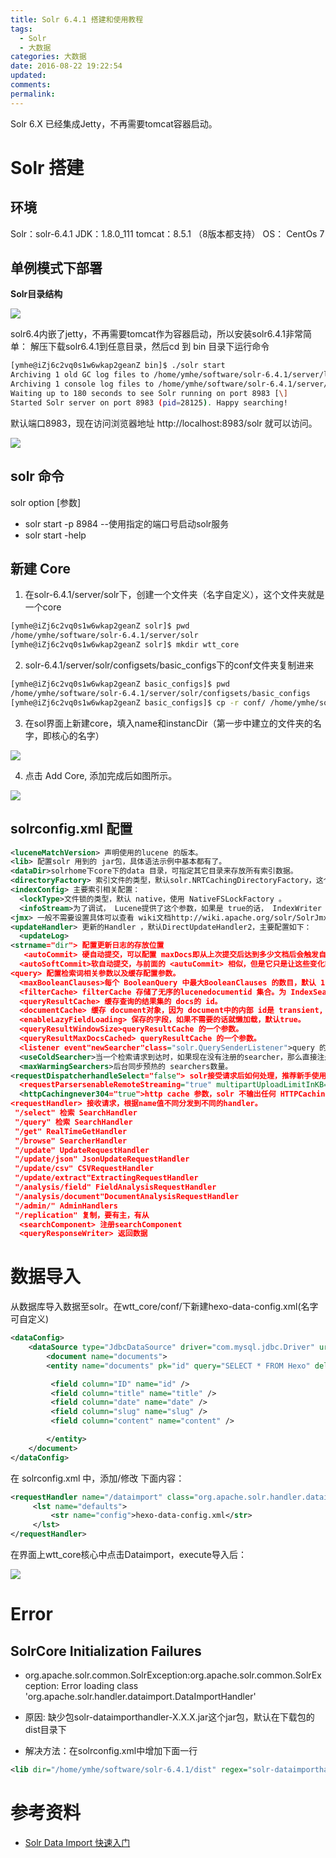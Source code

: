 ```yaml
---
title: Solr 6.4.1 搭建和使用教程
tags:
  - Solr
  - 大数据
categories: 大数据
date: 2016-08-22 19:22:54
updated:
comments:
permalink:
---
```


Solr 6.X 已经集成Jetty，不再需要tomcat容器启动。

<!--more-->

# Solr 搭建

## 环境

Solr：solr-6.4.1
JDK：1.8.0_111
tomcat：8.5.1 （8版本都支持）
OS： CentOs 7


## 单例模式下部署

**Solr目录结构**

![](http://oduq3lfcc.bkt.clouddn.com/solr%E7%9B%AE%E5%BD%95.png)

solr6.4内嵌了jetty，不再需要tomcat作为容器启动，所以安装solr6.4.1非常简单：
解压下载solr6.4.1到任意目录，然后cd 到 bin 目录下运行命令

```bash
[ymhe@iZj6c2vq0s1w6wkap2geanZ bin]$ ./solr start
Archiving 1 old GC log files to /home/ymhe/software/solr-6.4.1/server/logs/archived
Archiving 1 console log files to /home/ymhe/software/solr-6.4.1/server/logs/archived
Waiting up to 180 seconds to see Solr running on port 8983 [\]  
Started Solr server on port 8983 (pid=28125). Happy searching!
```

默认端口8983，现在访问浏览器地址 http://localhost:8983/solr 就可以访问。

![](http://oduq3lfcc.bkt.clouddn.com/image/solr/webui.png)

## solr 命令

solr option [参数]

- solr start -p 8984  --使用指定的端口号启动solr服务
-  solr start -help


## 新建 Core

1. 在solr-6.4.1/server/solr下，创建一个文件夹（名字自定义），这个文件夹就是一个core
```bash
[ymhe@iZj6c2vq0s1w6wkap2geanZ solr]$ pwd
/home/ymhe/software/solr-6.4.1/server/solr
[ymhe@iZj6c2vq0s1w6wkap2geanZ solr]$ mkdir wtt_core
```

2.  solr-6.4.1/server/solr/configsets/basic_configs下的conf文件夹复制进来
```bash
[ymhe@iZj6c2vq0s1w6wkap2geanZ basic_configs]$ pwd
/home/ymhe/software/solr-6.4.1/server/solr/configsets/basic_configs
[ymhe@iZj6c2vq0s1w6wkap2geanZ basic_configs]$ cp -r conf/ /home/ymhe/software/solr-6.4.1/server/solr/wtt_core/
```

3. 在sol界面上新建core，填入name和instancDir（第一步中建立的文件夹的名字，即核心的名字）

![](http://oduq3lfcc.bkt.clouddn.com/image/solr/add%20core.png)

4. 点击 Add Core, 添加完成后如图所示。

![](http://oduq3lfcc.bkt.clouddn.com/image/solr/addedcore.png)


## solrconfig.xml 配置
```xml
<luceneMatchVersion> 声明使用的lucene 的版本。
<lib> 配置solr 用到的 jar包，具体语法示例中基本都有了。
<dataDir>solrhome下core下的data 目录，可指定其它目录来存放所有索引数据。
<directoryFactory> 索引文件的类型，默认solr.NRTCachingDirectoryFactory，这个文件类型包装了 solr.StandardDirectoryFactory 和小文件内存缓存的类型，来提供 NRT（near-real-time近实时）搜索性能。。
<indexConfig> 主要索引相关配置：
  <lockType>文件锁的类型，默认 native，使用 NativeFSLockFactory 。
  <infoStream>为了调试， Lucene提供了这个参数，如果是 true的话， IndexWriter 会像设置的文件中写入 debug信息。
<jmx> 一般不需要设置具体可以查看 wiki文档http://wiki.apache.org/solr/SolrJmx
<updateHandler> 更新的Handler ，默认DirectUpdateHandler2，主要配置如下：
  <updateLog>
<strname="dir"> 配置更新日志的存放位置
   <autoCommit> 硬自动提交，可以配置 maxDocs即从上次提交后达到多少文档后会触发自动提交； maxTime时间限制； openSearcher ，如果设为false ，导致索引变化的最新提交，不需要重新打开 searcher就能看到这些变化，默认 false。
  <autoSoftCommit>软自动提交，与前面的 <autuCommit> 相似，但是它只是让这些变化能够看到，并不保证这些变化会同步到磁盘上。这种方法比硬提交要快，而且更接近实时更友好。
<query> 配置检索词相关参数以及缓存配置参数。
  <maxBooleanClauses>每个 BooleanQuery 中最大BooleanClauses 的数目，默认 1024。
  <filterCache> filterCache 存储了无序的lucenedocumentid 集合。为 IndexSearcher 使用，当一个IndexSearcher 打开时，可以被重新赋于原来的值，或者使用旧的 IndexSearcher 的值，例如使用 LRUCache时，最近被访问的 Items将被赋予 IndexSearcher 。solr 默认是 FastLRUCache 。
  <queryResultCache> 缓存查询的结果集的 docs的 id。
  <documentCache> 缓存 document对象，因为 document中的内部 id是 transient, 所以autowarmed 为0 ，不能被 autowarmed。
  <enableLazyFieldLoading> 保存的字段，如果不需要的话就懒加载，默认true。
  <queryResultWindowSize>queryResultCache 的一个参数。
  <queryResultMaxDocsCached> queryResultCache 的一个参数。
  <listener event"newSearcher"class="solr.QuerySenderListener">query 的事件监听器。
  <useColdSearcher>当一个检索请求到达时，如果现在没有注册的searcher，那么直接注册正在预热的 searcher并使用它。如果设为 false则所有请求都要 block，直到有 searcher完成预热。
  <maxWarmingSearchers>后台同步预热的 searchers数量。
<requestDispatcherhandleSelect="false"> solr接受请求后如何处理，推荐新手使用false
  <requestParsersenableRemoteStreaming="true" multipartUploadLimitInKB="2048000"formdataUploadLimitInKB="2048" /> 使系统能够接收远程流
  <httpCachingnever304="true">http cache 参数，solr 不输出任何 HTTPCaching相关的头信息。
<requestHandler> 接收请求，根据name值不同分发到不同的handler。
 "/select" 检索 SearchHandler
 "/query" 检索 SearchHandler
 "/get" RealTimeGetHandler
 "/browse" SearcherHandler
 "/update" UpdateRequestHandler
 "/update/json" JsonUpdateRequestHandler
 "/update/csv" CSVRequestHandler
 "/update/extract"ExtractingRequestHandler
 "/analysis/field" FieldAnalysisRequestHandler
 "/analysis/document"DocumentAnalysisRequestHandler
 "/admin/" AdminHandlers
 "/replication" 复制，要有主，有从
  <searchComponent> 注册searchComponent
  <queryResponseWriter> 返回数据
```

# 数据导入

从数据库导入数据至solr。在wtt_core/conf/下新建hexo-data-config.xml(名字可自定义)


```xml
<dataConfig>
    <dataSource type="JdbcDataSource" driver="com.mysql.jdbc.Driver" url="jdbc:mysql://wentuotuo.com:3306/test?useUnicode=true&amp;characterEncoding=UTF-8" user="hexo" password="iju_,sfe"/>
        <document name="documents">
        <entity name="documents" pk="id" query="SELECT * FROM Hexo" deltaQuery="select * from Hexo where date > '${dataimporter.last_index_time}'">

         <field column="ID" name="id" />
         <field column="title" name="title" />
         <field column="date" name="date" />
         <field column="slug" name="slug" />
         <field column="content" name="content" />

        </entity>
    </document>
</dataConfig>
```

在 solrconfig.xml 中，添加/修改 下面内容：

```xml
<requestHandler name="/dataimport" class="org.apache.solr.handler.dataimport.DataImportHandler">
     <lst name="defaults">
         <str name="config">hexo-data-config.xml</str>
     </lst>
</requestHandler>
```

在界面上wtt_core核心中点击Dataimport，execute导入后：

![](http://oduq3lfcc.bkt.clouddn.com/image/solr/dataimport.png)

# Error
## SolrCore Initialization Failures
- org.apache.solr.common.SolrException:org.apache.solr.common.SolrException: Error loading class 'org.apache.solr.handler.dataimport.DataImportHandler'

- 原因: 缺少包solr-dataimporthandler-X.X.X.jar这个jar包，默认在下载包的dist目录下
- 解决方法：在solrconfig.xml中增加下面一行
```xml
<lib dir="/home/ymhe/software/solr-6.4.1/dist" regex="solr-dataimporthandler-\d.*\.jar" />
```

# 参考资料

- [Solr Data Import 快速入门](http://blog.chenlb.com/2010/03/solr-data-import-quick-start.html)
